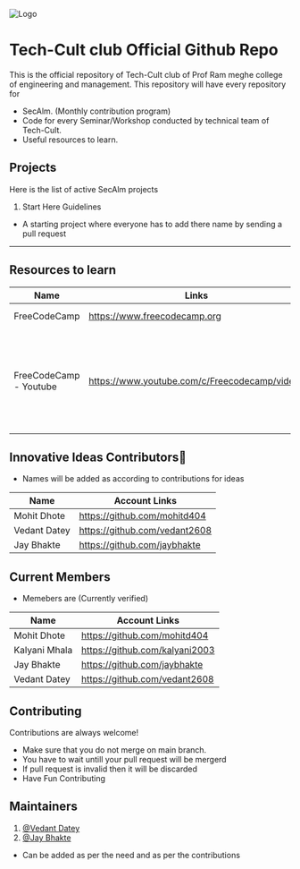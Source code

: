 
![Logo](https://avatars.githubusercontent.com/u/116372777?s=400&u=6cce41ecce9c5882ef36e1c90ba2c78b93c74ba4&v=4)


# Tech-Cult club Official Github Repo
This is the official repository of Tech-Cult club of Prof Ram meghe college of engineering and management. This repository will have every repository for 
- SecAlm. (Monthly contribution program)
- Code for every Seminar/Workshop conducted by technical team of Tech-Cult.
- Useful resources to learn. 

## Projects
Here is the list of active SecAlm projects

1. Start Here Guidelines
* A starting project where everyone has to add there name by sending a pull request 
---------------------------------------------
 
## Resources to learn
| Name  | Links |Domain |
| ------------- | ------------- |------------- |
|FreeCodeCamp | https://www.freecodecamp.org  |Best for Web Development|
| FreeCodeCamp - Youtube  |   https://www.youtube.com/c/Freecodecamp/videos |Web Development, Data Science, Cyber security, Game Development, Programming langugaes|

## Innovative Ideas Contributors💖
- Names will be added as according to contributions for ideas

| Name  | Account Links |
| ------------- | ------------- |
|Mohit Dhote   | https://github.com/mohitd404  |
|Vedant Datey |https://github.com/vedant2608|
| Jay Bhakte  |   https://github.com/jaybhakte |

## Current Members

- Memebers are (Currently verified)

| Name  | Account Links |
| ------------- | ------------- |
|Mohit Dhote    | https://github.com/mohitd404  |
| Kalyani Mhala | https://github.com/kalyani2003|
| Jay Bhakte    | https://github.com/jaybhakte  |
|Vedant Datey |https://github.com/vedant2608|


## Contributing

Contributions are always welcome!

- Make sure that you do not merge on main branch.
- You have to wait untill your pull request will be mergerd
- If pull request is invalid then it will be discarded
- Have Fun Contributing 


## Maintainers
1.  [@Vedant Datey](https://github.com/vedant2608)
2. [@Jay Bhakte](https://github.com/jaybhakte)
 - Can be added as per the need and as per the contributions

